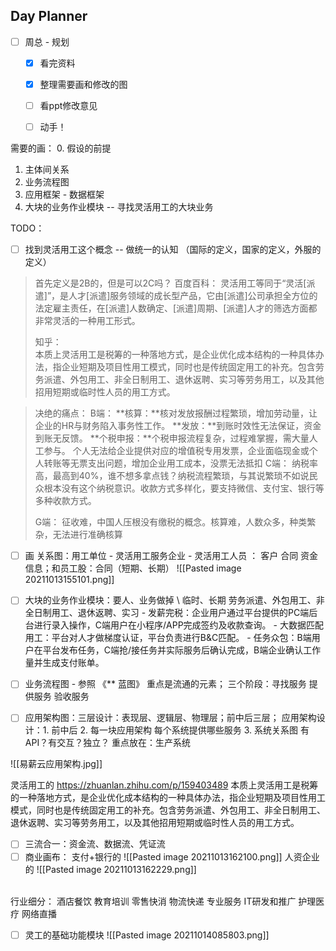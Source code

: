 ## Day Planner
- [ ] 周总 - 规划
	- [x] 看完资料
	- [x] 整理需要画和修改的图
	- [ ] 看ppt修改意见
	- [ ] 动手！


需要的画：
0. 假设的前提
1.  主体间关系
2. 业务流程图
3. 应用框架 - 数据框架
4. 大块的业务作业模块 -- 寻找灵活用工的大块业务


TODO：
- [ ] 找到灵活用工这个概念  -- 做统一的认知 （国际的定义，国家的定义，外服的定义）
> 首先定义是2B的，但是可以2C吗？
> 百度百科：
> 灵活用工等同于“灵活[派遣]”，是人才[派遣]服务领域的成长型产品，它由[派遣]公司承担全方位的法定雇主责任，在[派遣]人数确定、[派遣]周期、[派遣]人才的筛选方面都非常灵活的一种用工形式。
>
>  知乎：   
> 本质上灵活用工是税筹的一种落地方式，是企业优化成本结构的一种具体办法，指企业短期及项目性用工模式，同时也是传统固定用工的补充。包含劳务派遣、外包用工、非全日制用工、退休返聘、实习等劳务用工，以及其他招用短期或临时性人员的用工方式。

> 决绝的痛点：
> B端：
> **核算：**核对发放报酬过程繁琐，增加劳动量，让企业的HR与财务陷入事务性工作。
> **发放：**到账时效性无法保证，资金到账无反馈。
> **个税申报：**个税申报流程复杂，过程难掌握，需大量人工参与。
> 个人无法给企业提供对应的增值税专用发票，企业面临现金或个人转账等无票支出问题，增加企业用工成本，没票无法抵扣
> C端：
> 纳税率高，最高到40%，谁不想多拿点钱？纳税流程繁琐，与其说繁琐不如说民众根本没有这个纳税意识。收款方式多样化，要支持微信、支付宝、银行等多种收款方式。
> 
> G端：
> 征收难，中国人压根没有缴税的概念。核算难，人数众多，种类繁杂，无法进行准确核算


- [ ] 画 关系图：用工单位 - 灵活用工服务企业 - 灵活用工人员 ：
		   客户 合同 资金 信息；和员工股：合同（短期、长期）
![[Pasted image 20211013155101.png]]

- [ ] 大块的业务作业模块：要人、业务做掉 \ 临时、长期
			劳务派遣、外包用工、非全日制用工、退休返聘、实习
			- 发薪完税：企业用户通过平台提供的PC端后台进行录入操作，C端用户在小程序/APP完成签约及收款查询。
			- 大数据匹配用工：平台对人才做梯度认证，平台负责进行B&C匹配。
			- 任务众包：B端用户在平台发布任务，C端抢/接任务并实际服务后确认完成，B端企业确认工作量并生成支付账单。
			
- [ ] 业务流程图   - 参照 《** 蓝图》 重点是流通的元素； 三个阶段：寻找服务 提供服务 验收服务
- [ ] 应用架构图：三层设计：表现层、逻辑层、物理层；前中后三层；
应用架构设计：1. 前中后 2. 每一块应用架构 每个系统提供哪些服务 3. 系统关系图 有API？有交互？独立？
重点放在：生产系统

![[易薪云应用架构.jpg]]

灵活用工的
https://zhuanlan.zhihu.com/p/159403489
本质上灵活用工是税筹的一种落地方式，是企业优化成本结构的一种具体办法，指企业短期及项目性用工模式，同时也是传统固定用工的补充。包含劳务派遣、外包用工、非全日制用工、退休返聘、实习等劳务用工，以及其他招用短期或临时性人员的用工方式。



- [ ] 三流合一：资金流、数据流、凭证流
- [ ] 商业画布：
支付+银行的
![[Pasted image 20211013162100.png]]
人资企业的
![[Pasted image 20211013162229.png]]
<br>
行业细分：
酒店餐饮
教育培训
零售快消
物流快递
专业服务
IT研发和推广
护理医疗
网络直播


- [ ] 灵工的基础功能模块
![[Pasted image 20211014085803.png]]